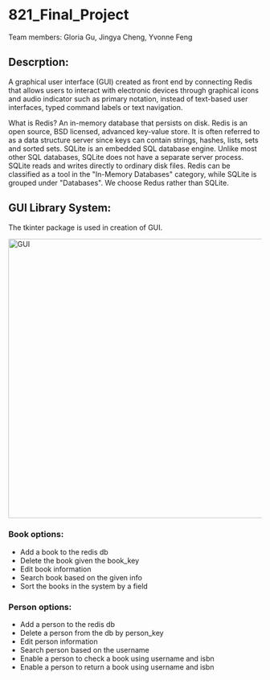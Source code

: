 # 821_Final_Project

Team members: Gloria Gu, Jingya Cheng, Yvonne Feng


## Descrption:

A graphical user interface (GUI) created as front end by connecting Redis that allows users to interact with electronic devices through graphical icons and audio indicator such as primary notation, instead of text-based user interfaces, typed command labels or text navigation. 

What is Redis? An in-memory database that persists on disk. Redis is an open source, BSD licensed, advanced key-value store. It is often referred to as a data structure server since keys can contain strings, hashes, lists, sets and sorted sets. SQLite is an embedded SQL database engine. Unlike most other SQL databases, SQLite does not have a separate server process. SQLite reads and writes directly to ordinary disk files. Redis can be classified as a tool in the "In-Memory Databases" category, while SQLite is grouped under "Databases". We choose Redus rather than SQLite.


## GUI Library System:
The tkinter package is used in creation of GUI.

<img width="556" alt="GUI" src="https://user-images.githubusercontent.com/97641311/165377539-c2c8015e-f922-412f-8f06-12872568e527.png">

### Book options:
* Add a book to the redis db
* Delete the book given the book_key
* Edit book information
* Search book based on the given info
* Sort the books in the system by a field

### Person options:
* Add a person to the redis db
* Delete a person from the db by person_key
* Edit person information
* Search person based on the username
* Enable a person to check a book using username and isbn
* Enable a person to return a book using username and isbn




